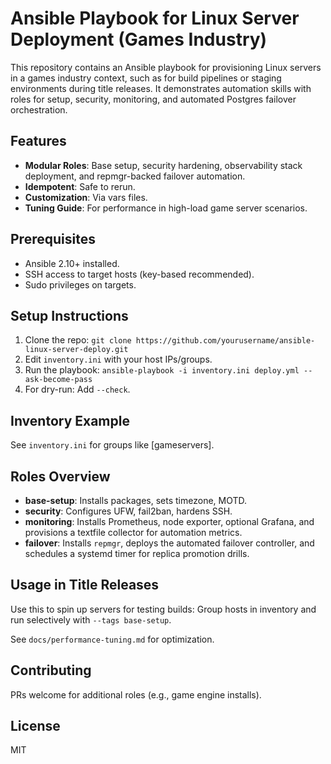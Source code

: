 # Ansible Playbook for Linux Server Deployment (Games Industry)

This repository contains an Ansible playbook for provisioning Linux servers in a games industry context, such as for build pipelines or staging environments during title releases. It demonstrates automation skills with roles for setup, security, monitoring, and automated Postgres failover orchestration.

## Features
- **Modular Roles**: Base setup, security hardening, observability stack deployment, and repmgr-backed failover automation.
- **Idempotent**: Safe to rerun.
- **Customization**: Via vars files.
- **Tuning Guide**: For performance in high-load game server scenarios.

## Prerequisites
- Ansible 2.10+ installed.
- SSH access to target hosts (key-based recommended).
- Sudo privileges on targets.

## Setup Instructions
1. Clone the repo: `git clone https://github.com/yourusername/ansible-linux-server-deploy.git`
2. Edit `inventory.ini` with your host IPs/groups.
3. Run the playbook: `ansible-playbook -i inventory.ini deploy.yml --ask-become-pass`
4. For dry-run: Add `--check`.

## Inventory Example
See `inventory.ini` for groups like [gameservers].

## Roles Overview
- **base-setup**: Installs packages, sets timezone, MOTD.
- **security**: Configures UFW, fail2ban, hardens SSH.
- **monitoring**: Installs Prometheus, node exporter, optional Grafana, and provisions a textfile collector for automation metrics.
- **failover**: Installs `repmgr`, deploys the automated failover controller, and schedules a systemd timer for replica promotion drills.

## Usage in Title Releases
Use this to spin up servers for testing builds: Group hosts in inventory and run selectively with `--tags base-setup`.

See `docs/performance-tuning.md` for optimization.

## Contributing
PRs welcome for additional roles (e.g., game engine installs).

## License
MIT
